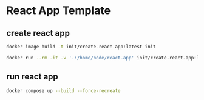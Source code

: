 # React App Template


## create react app
```bash
docker image build -t init/create-react-app:latest init

docker run --rm -it -v '.:/home/node/react-app' init/create-react-app:latest
```


## run react app
```bash
docker compose up --build --force-recreate
```
